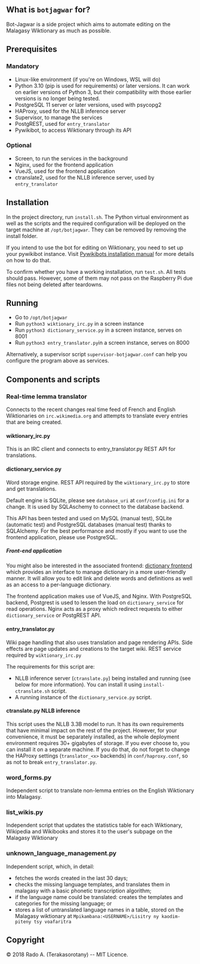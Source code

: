 
## What is `botjagwar` for?

Bot-Jagwar is a side project which aims to automate editing on the Malagasy Wiktionary as much as possible.


## Prerequisites

### Mandatory
- Linux-like environment (if you're on Windows, WSL will do)
- Python 3.10 (pip is used for requirements) or later versions. It can work on earlier versions
  of Python 3, but their compatibility with those earlier versions is no longer being tested.
- PostgreSQL 11 server or later versions, used with psycopg2
- HAProxy, used for the NLLB inference server
- Supervisor, to manage the services
- PostgREST, used for `entry_translator`
- Pywikibot, to access Wiktionary through its API

### Optional
- Screen, to run the services in the background
- Nginx, used for the frontend application
- VueJS, used for the frontend application
- ctranslate2, used for the NLLB inference server, used by `entry_translator` 

## Installation

In the project directory, run `install.sh`. The Python virtual environment as well as the scripts and the required configuration will be deployed on the target machine at `/opt/botjagwar`. They can be removed by removing the install folder.

If you intend to use the bot for editing on Wiktionary, you need to set up your pywikibot instance.
Visit [Pywikibots installation manual](https://www.mediawiki.org/wiki/Manual:Pywikibot/Installation) for more details on how to do that.

To confirm whether you have a working installation, run `test.sh`. All tests should pass.
However, some of them may not pass on the Raspberry Pi due files not being deleted after teardowns.

## Running
- Go to `/opt/botjagwar`
- Run `python3 wiktionary_irc.py` in a screen instance
- Run `python3 dictionary_service.py` in a screen instance, serves on 8001
- Run `python3 entry_translator.py`in a screen instance, serves on 8000

Alternatively, a supervisor script `supervisor-botjagwar.conf` can help you configure the program above as services.


## Components and scripts

### Real-time lemma translator

Connects to the recent changes real time feed of French and English Wiktionaries on `irc.wikimedia.org` and attempts to translate every entries
that are being created.

#### wiktionary_irc.py

This is an IRC client and connects to entry_translator.py REST API for translations.

#### dictionary_service.py

Word storage engine. REST API required by the `wiktionary_irc.py` to store and get translations.

Default engine is SQLite, please see `database_uri` at `conf/config.ini` for a change. 
It is used by SQLAschemy to connect to the database backend.

This API has been tested and used on MySQL (manual test), SQLite (automatic test)
and PostgreSQL databases (manual test) thanks to SQLAlchemy.
For the best performance and mostly if you want to use the frontend application, please use PostgreSQL.

##### Front-end application
You might also be interested in the associated frontend: [dictionary frontend](https://github.com/radomd92/botjagwar-frontend)
which provides an interface to manage dictionary in a more user-friendly manner. 
It will allow you to edit link and delete words and definitions as well as 
an access to a per-language dictionary.

The frontend application makes use of VueJS, and Nginx. With PostgreSQL backend,
Postgrest is used to lessen the load on `dictionary_service` for read operations.
Nginx acts as a proxy which redirect requests to either `dictionary_service` or PostgREST API.

#### entry_translator.py

Wiki page handling that also uses translation and page rendering APIs. 
Side effects are page updates and creations to the target wiki.
REST service required by `wiktionary_irc.py`

The requirements for this script are:
- NLLB inference server (`ctranslate.py`) being installed and running (see below for more information). You can install it using `install-ctranslate.sh` script.
- A running instance of the `dictionary_service.py` script.


#### ctranslate.py NLLB inference 

This script uses the NLLB 3.3B model to run. It has its own requirements that have minimal impact on the rest of the project.
However, for your convenience, it must be separately installed, as the whole deployment environment requires
30+ gigabytes of storage. If you ever choose to, you can install it on a separate machine. If you do that, do not forget to change 
the HAProxy settings (`translator_<x>` backends) in `conf/haproxy.conf`, so as not to break `entry_translator.py`.


### word_forms.py

Independent script to translate non-lemma entries on the English Wiktionary into Malagasy.

### list_wikis.py

Independent script that updates the statistics table for each Wiktionary, Wikipedia and Wikibooks and stores it to the user's subpage on the Malagasy Wiktionary

### unknown_language_management.py

Independent script, which, in detail:
- fetches the words created in the last 30 days;
- checks the missing language templates, and translates them in malagasy with a basic phonetic transcription algorithm;
- if the language name could be translated: creates the templates and categories for the missing language; or
- stores a list of untranslated language names in a table, stored on the Malagasy wiktionary at `Mpikambana:<USERNAME>/Lisitry ny kaodim-piteny tsy voafaritra`

## Copyright

© 2018 Rado A. (Terakasorotany) -- MIT Licence.
